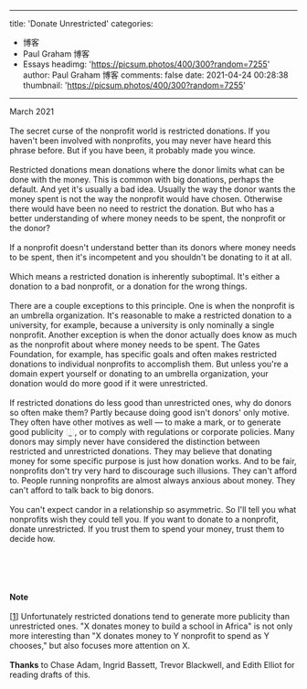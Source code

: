 
---
title: 'Donate Unrestricted'
categories: 
 - 博客
 - Paul Graham 博客
 - Essays
headimg: 'https://picsum.photos/400/300?random=7255'
author: Paul Graham 博客
comments: false
date: 2021-04-24 00:28:38
thumbnail: 'https://picsum.photos/400/300?random=7255'
---

<div>   
March 2021<br><br>The secret curse of the nonprofit world is restricted donations.
If you haven't been involved with nonprofits, you may never have
heard this phrase before. But if you have been, it probably made
you wince.<br><br>Restricted donations mean donations where the donor limits what can
be done with the money. This is common with big donations, perhaps
the default. And yet it's usually a bad idea. Usually the way the
donor wants the money spent is not the way the nonprofit would have
chosen. Otherwise there would have been no need to restrict the
donation. But who has a better understanding of where money needs
to be spent, the nonprofit or the donor?<br><br>If a nonprofit doesn't understand better than its donors where money
needs to be spent, then it's incompetent and you shouldn't be
donating to it at all.<br><br>Which means a restricted donation is inherently suboptimal. It's
either a donation to a bad nonprofit, or a donation for the wrong
things.<br><br>There are a couple exceptions to this principle. One is when the
nonprofit is an umbrella organization. It's reasonable to make a
restricted donation to a university, for example, because a university
is only nominally a single nonprofit. Another exception is when the
donor actually does know as much as the nonprofit about where money
needs to be spent. The Gates Foundation, for example, has specific
goals and often makes restricted donations to individual nonprofits
to accomplish them. But unless you're a domain expert yourself or
donating to an umbrella organization, your donation would do more
good if it were unrestricted.<br><br>If restricted donations do less good than unrestricted ones, why
do donors so often make them? Partly because doing good isn't donors'
only motive. They often have other motives as well — to make a mark,
or to generate good publicity
<font color="#dddddd">[<a href="http://www.paulgraham.com/donate.html#f1n"><font color="#dddddd">1</font></a>]</font>,
or to comply with regulations
or corporate policies. Many donors may simply never have considered
the distinction between restricted and unrestricted donations. They
may believe that donating money for some specific purpose is just
how donation works. And to be fair, nonprofits don't try very hard
to discourage such illusions. They can't afford to. People running
nonprofits are almost always anxious about money. They can't afford
to talk back to big donors.<br><br>You can't expect candor in a relationship so asymmetric. So I'll
tell you what nonprofits wish they could tell you. If you want to
donate to a nonprofit, donate unrestricted. If you trust them to
spend your money, trust them to decide how.<br><br><br><br><br><br>
<b>Note</b><br><br>[<a name="f1n" href="http://www.paulgraham.com/undefined"><font color="#000000">1</font></a>]
Unfortunately restricted donations tend to generate more
publicity than unrestricted ones. "X donates money to build a school
in Africa" is not only more interesting than "X donates money to Y
nonprofit to spend as Y chooses," but also focuses more attention
on X.<br><br>
<b>Thanks</b> to Chase Adam, Ingrid Bassett, Trevor Blackwell, and Edith
Elliot for reading drafts of this.<br><br>  
</div>
            